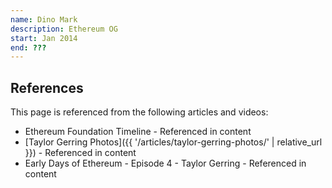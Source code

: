 ```yaml
---
name: Dino Mark
description: Ethereum OG
start: Jan 2014
end: ???
---
```


## References

This page is referenced from the following articles and videos:

- Ethereum Foundation Timeline - Referenced in content
- [Taylor Gerring Photos]({{ '/articles/taylor-gerring-photos/' | relative_url }}) - Referenced in content
- Early Days of Ethereum - Episode 4 - Taylor Gerring - Referenced in content